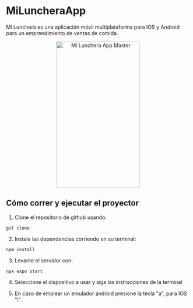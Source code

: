 # MiLuncheraApp

Mi Lunchera es una aplicación móvil multiplataforma para IOS y Android para un emprendimiento de ventas de comida.

<p align="center">
    <img src="https://i.imgur.com/3To7VZT.jpg" width="230" height="400" title="Mi Lunchera App Master">
</p>

## Cómo correr y ejecutar el proyector

1. Clone el repositorio de github usando:

```
git clone
```

2. Instale las dependencias corriendo en su terminal:

```
npm install
```

3. Levante el servidor con:

```
npx expo start
```

4. Seleccione el dispositivo a usar y siga las instrucciones de la terminal

5. En caso de emplear un emulador android presione la tecla "a", para IOS "i".
